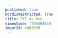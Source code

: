 ```yaml
---
published: true
nordicRestricted: true
title: Pil og Bue
vimeoCode: '204564634'
imgurId: rnBAB9M
---
```


